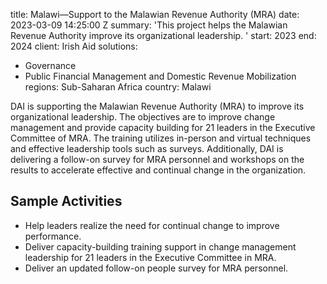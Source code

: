 
title: Malawi—Support to the Malawian Revenue Authority (MRA)
date: 2023-03-09 14:25:00 Z
summary: 'This project helps the Malawian Revenue Authority improve its organizational
  leadership.  '
start: 2023
end: 2024
client: Irish Aid
solutions:
- Governance
- Public Financial Management and Domestic Revenue Mobilization
regions: Sub-Saharan Africa
country: Malawi


DAI is supporting the Malawian Revenue Authority (MRA) to improve its organizational leadership. The objectives are to improve change management and provide capacity building for 21 leaders in the Executive Committee of MRA. The training utilizes in-person and virtual techniques and effective leadership tools such as surveys. Additionally, DAI is delivering a follow-on survey for MRA personnel and workshops on the results to accelerate effective and continual change in the organization.

## Sample Activities

* Help leaders realize the need for continual change to improve performance.
* Deliver capacity-building training support in change management leadership for 21 leaders in the Executive Committee in MRA.
* Deliver an updated follow-on people survey for MRA personnel.

